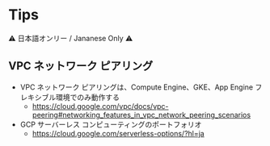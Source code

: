 # Tips

:warning: 日本語オンリー / Jananese Only :warning:

## VPC ネットワーク ピアリング

+ VPC ネットワーク ピアリングは、Compute Engine、GKE、App Engine フレキシブル環境でのみ動作する
  + https://cloud.google.com/vpc/docs/vpc-peering#networking_features_in_vpc_network_peering_scenarios
+ GCP サーバーレス コンピューティングのポートフォリオ
  + https://cloud.google.com/serverless-options/?hl=ja
